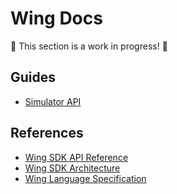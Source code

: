 # Wing Docs

🚧 This section is a work in progress! 🚧

## Guides

- [Simulator API](./simulator.md)

## References

- [Wing SDK API Reference](./wingsdk-api.md)
- [Wing SDK Architecture](./wingsdk-api.md)
- [Wing Language Specification](./winglang-spec.md)
